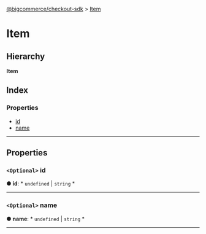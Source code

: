 [@bigcommerce/checkout-sdk](../README.md) > [Item](../interfaces/item.md)

# Item

## Hierarchy

**Item**

## Index

### Properties

* [id](item.md#id)
* [name](item.md#name)

---

## Properties

<a id="id"></a>

### `<Optional>` id

**● id**: * `undefined` &#124; `string`
*

___
<a id="name"></a>

### `<Optional>` name

**● name**: * `undefined` &#124; `string`
*

___

